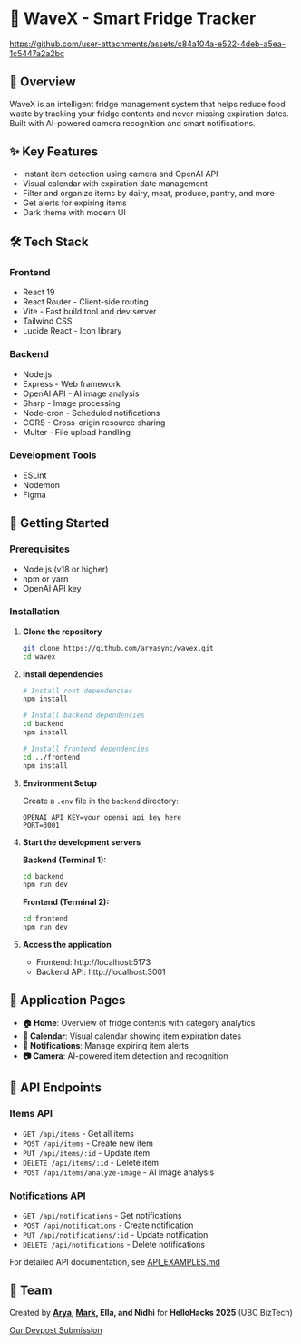 # 🌊 WaveX - Smart Fridge Tracker


https://github.com/user-attachments/assets/c84a104a-e522-4deb-a5ea-1c5447a2a2bc

## 📱 Overview

WaveX is an intelligent fridge management system that helps reduce food waste by tracking your fridge contents and never missing expiration dates. Built with AI-powered camera recognition and smart notifications.

## ✨ Key Features

- Instant item detection using camera and OpenAI API
- Visual calendar with expiration date management
- Filter and organize items by dairy, meat, produce, pantry, and more
- Get alerts for expiring items
- Dark theme with modern UI

## 🛠️ Tech Stack

### Frontend
- React 19
- React Router - Client-side routing
- Vite - Fast build tool and dev server
- Tailwind CSS
- Lucide React - Icon library

### Backend
- Node.js
- Express - Web framework
- OpenAI API - AI image analysis
- Sharp - Image processing
- Node-cron - Scheduled notifications
- CORS - Cross-origin resource sharing
- Multer - File upload handling

### Development Tools
- ESLint
- Nodemon
- Figma

## 🚀 Getting Started

### Prerequisites
- Node.js (v18 or higher)
- npm or yarn
- OpenAI API key

### Installation

1. **Clone the repository**
   ```bash
   git clone https://github.com/aryasync/wavex.git
   cd wavex
   ```

2. **Install dependencies**
   ```bash
   # Install root dependencies
   npm install
   
   # Install backend dependencies
   cd backend
   npm install
   
   # Install frontend dependencies
   cd ../frontend
   npm install
   ```

3. **Environment Setup**
   
   Create a `.env` file in the `backend` directory:
   ```env
   OPENAI_API_KEY=your_openai_api_key_here
   PORT=3001
   ```

4. **Start the development servers**
   
   **Backend (Terminal 1):**
   ```bash
   cd backend
   npm run dev
   ```
   
   **Frontend (Terminal 2):**
   ```bash
   cd frontend
   npm run dev
   ```

5. **Access the application**
   - Frontend: http://localhost:5173
   - Backend API: http://localhost:3001

## 📱 Application Pages

- **🏠 Home**: Overview of fridge contents with category analytics
- **📅 Calendar**: Visual calendar showing item expiration dates
- **🔔 Notifications**: Manage expiring item alerts
- **📷 Camera**: AI-powered item detection and recognition

## 🔧 API Endpoints

### Items API
- `GET /api/items` - Get all items
- `POST /api/items` - Create new item
- `PUT /api/items/:id` - Update item
- `DELETE /api/items/:id` - Delete item
- `POST /api/items/analyze-image` - AI image analysis

### Notifications API
- `GET /api/notifications` - Get notifications
- `POST /api/notifications` - Create notification
- `PUT /api/notifications/:id` - Update notification
- `DELETE /api/notifications` - Delete notifications

For detailed API documentation, see [API_EXAMPLES.md](backend/API_EXAMPLES.md)

## 👥 Team

Created by **[Arya](https://github.com/aryasync), [Mark](https://github.com/mbaclagan), Ella, and Nidhi** for **HelloHacks 2025** (UBC BizTech)

[Our Devpost Submission](https://devpost.com/software/wavex-c5hfbo)
